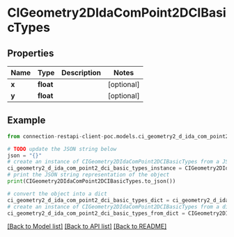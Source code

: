 # CIGeometry2DIdaComPoint2DCIBasicTypes


## Properties

Name | Type | Description | Notes
------------ | ------------- | ------------- | -------------
**x** | **float** |  | [optional] 
**y** | **float** |  | [optional] 

## Example

```python
from connection-restapi-client-poc.models.ci_geometry2_d_ida_com_point2_dci_basic_types import CIGeometry2DIdaComPoint2DCIBasicTypes

# TODO update the JSON string below
json = "{}"
# create an instance of CIGeometry2DIdaComPoint2DCIBasicTypes from a JSON string
ci_geometry2_d_ida_com_point2_dci_basic_types_instance = CIGeometry2DIdaComPoint2DCIBasicTypes.from_json(json)
# print the JSON string representation of the object
print(CIGeometry2DIdaComPoint2DCIBasicTypes.to_json())

# convert the object into a dict
ci_geometry2_d_ida_com_point2_dci_basic_types_dict = ci_geometry2_d_ida_com_point2_dci_basic_types_instance.to_dict()
# create an instance of CIGeometry2DIdaComPoint2DCIBasicTypes from a dict
ci_geometry2_d_ida_com_point2_dci_basic_types_from_dict = CIGeometry2DIdaComPoint2DCIBasicTypes.from_dict(ci_geometry2_d_ida_com_point2_dci_basic_types_dict)
```
[[Back to Model list]](../README.md#documentation-for-models) [[Back to API list]](../README.md#documentation-for-api-endpoints) [[Back to README]](../README.md)


